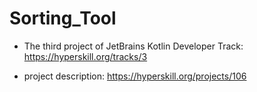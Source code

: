 # Sorting_Tool
- The third project of JetBrains Kotlin Developer Track: https://hyperskill.org/tracks/3

- project description: https://hyperskill.org/projects/106
